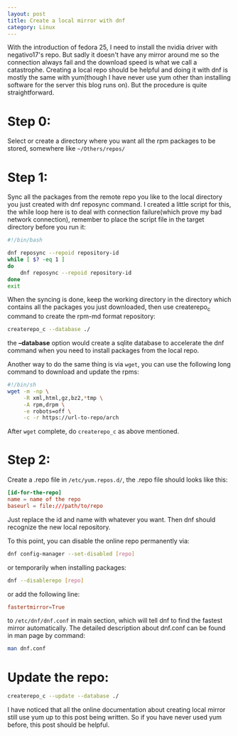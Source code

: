 ```yaml
---
layout: post
title: Create a local mirror with dnf
category: Linux
---
```


With the introduction of fedora 25, I need to install the nvidia driver with negativo17's repo. But sadly it doesn't have any mirror around me so the connection always fail and the download speed is what we call a catastrophe. Creating a local repo should be helpful and doing it with dnf is mostly the same with yum(though I have never use yum other than installing software for the server this blog runs on). But the procedure is quite straightforward.


<a id="org9661a7d"></a>

# Step 0:

Select or create a directory where you want all the rpm packages to be stored, somewhere like `~/Others/repos/`


<a id="org9da0d27"></a>

# Step 1:

Sync all the packages from the remote repo you like to the local directory you just created with dnf reposync command. I created a little script for this, the while loop here is to deal with connection failure(which prove my bad network connection), remember to place the script file in the target directory before you run it:

```bash
#!/bin/bash

dnf reposync --repoid repository-id
while [ $? -eq 1 ]
do
    dnf reposync --repoid repository-id
done
exit
```

When the syncing is done, keep the working directory in the directory which contains all the packages you just downloaded, then use createrepo<sub>c</sub> command to create the rpm-md format repository:

```bash
createrepo_c --database ./
```

the **&#x2013;database** option would create a sqlite database to accelerate the dnf command when you need to install packages from the local repo.

Another way to do the same thing is via `wget`, you can use the following long command to download and update the rpms:

```sh
#!/bin/sh
wget -m -np \
     -R xml,html,gz,bz2,*tmp \
     -A rpm,drpm \
     -e robots=off \
     -c -r https://url-to-repo/arch
```

After `wget` complete, do `createrepo_c` as above mentioned.


<a id="orgd95fd76"></a>

# Step 2:

Create a .repo file in `/etc/yum.repos.d/`, the .repo file should looks like this:

```conf
[id-for-the-repo]
name = name of the repo
baseurl = file:///path/to/repo
```

Just replace the id and name with whatever you want. Then dnf should recognize the new local repository.

To this point, you can disable the online repo permanently via:

```bash
dnf config-manager --set-disabled [repo]
```

or temporarily when installing packages:

```bash
dnf --disablerepo [repo]
```

or add the following line:

```conf
fastertmirror=True
```

to `/etc/dnf/dnf.conf` in main section, which will tell dnf to find the fastest mirror automatically. The detailed description about dnf.conf can be found in man page by command:

```bash
man dnf.conf
```


<a id="org67fc5e2"></a>

# Update the repo:

```bash
createrepo_c --update --database ./
```

I have noticed that all the online documentation about creating local mirror still use yum up to this post being written. So if you have never used yum before, this post should be helpful.
